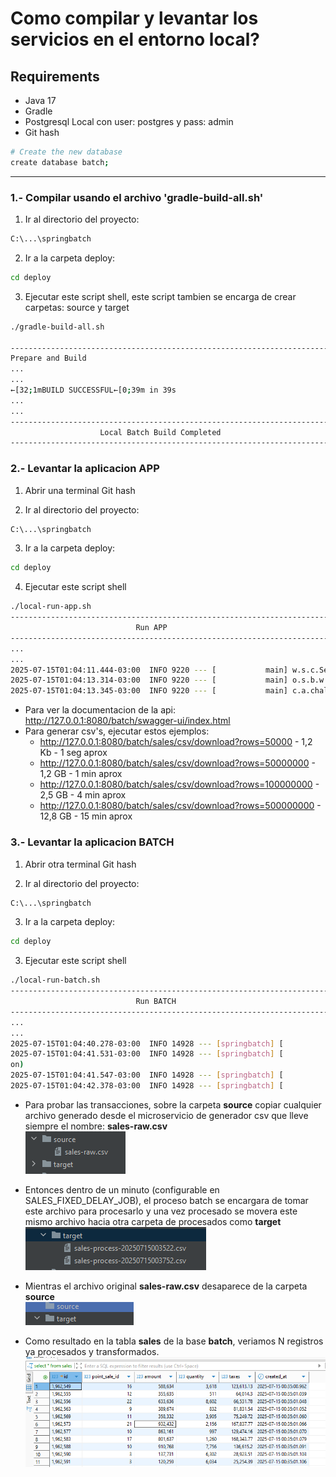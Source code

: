 # Como compilar y levantar los servicios en el entorno local?

## Requirements
- Java 17
- Gradle
- Postgresql Local con user: postgres y pass: admin
- Git hash
```bash
# Create the new database
create database batch;
```
---

### 1.- Compilar usando el archivo 'gradle-build-all.sh'

1) Ir al directorio del proyecto:
```bash
C:\...\springbatch
```

2) Ir a la carpeta deploy:
```bash
cd deploy
```

3) Ejecutar este script shell, este script tambien se encarga de crear carpetas: source y target
```bash
./gradle-build-all.sh 

-----------------------------------------------------------------------
Prepare and Build
...
...
←[32;1mBUILD SUCCESSFUL←[0;39m in 39s
...
...
-----------------------------------------------------------------------
                    Local Batch Build Completed
-----------------------------------------------------------------------
```

### 2.- Levantar la aplicacion APP
1) Abrir una terminal Git hash
   
2) Ir al directorio del proyecto:
```bash
C:\...\springbatch
```

3) Ir a la carpeta deploy:
```bash
cd deploy
```

4) Ejecutar este script shell
```bash
./local-run-app.sh 
-----------------------------------------------------------------------
                            Run APP
-----------------------------------------------------------------------
...
...
2025-07-15T01:04:11.444-03:00  INFO 9220 --- [           main] w.s.c.ServletWebServerApplicationContext : Root WebApplicationContext: initialization completed in 3679 ms
2025-07-15T01:04:13.314-03:00  INFO 9220 --- [           main] o.s.b.w.embedded.tomcat.TomcatWebServer  : Tomcat started on port 8080 (http) with context path '/batch'
2025-07-15T01:04:13.345-03:00  INFO 9220 --- [           main] c.a.challenge.app.AppApplication         : Started AppApplication in 6.974 seconds (process running for 8.175)
```

- Para ver la documentacion de la api: http://127.0.0.1:8080/batch/swagger-ui/index.html
- Para generar csv's, ejecutar estos ejemplos:   
  - http://127.0.0.1:8080/batch/sales/csv/download?rows=50000 - 1,2 Kb - 1 seg aprox
  - http://127.0.0.1:8080/batch/sales/csv/download?rows=50000000 - 1,2 GB - 1 min aprox
  - http://127.0.0.1:8080/batch/sales/csv/download?rows=100000000 - 2,5 GB - 4 min aprox
  - http://127.0.0.1:8080/batch/sales/csv/download?rows=500000000 - 12,8 GB - 15 min aprox

### 3.- Levantar la aplicacion BATCH
1) Abrir otra terminal Git hash
   
2) Ir al directorio del proyecto:
```bash
C:\...\springbatch
```

3) Ir a la carpeta deploy:
```bash
cd deploy
```

3) Ejecutar este script shell
```bash
./local-run-batch.sh 
-----------------------------------------------------------------------
                            Run BATCH
-----------------------------------------------------------------------
...
...
2025-07-15T01:04:40.278-03:00  INFO 14928 --- [springbatch] [           main] o.s.o.j.p.SpringPersistenceUnitInfo      : No LoadTimeWeaver setup: ignoring JPA class transformer
2025-07-15T01:04:41.531-03:00  INFO 14928 --- [springbatch] [           main] o.h.e.t.j.p.i.JtaPlatformInitiator       : HHH000489: No JTA platform available (set 'hibernate.transaction.jta.platform' to enable JTA platform integrati
on)
2025-07-15T01:04:41.547-03:00  INFO 14928 --- [springbatch] [           main] j.LocalContainerEntityManagerFactoryBean : Initialized JPA EntityManagerFactory for persistence unit 'dataBatch'
2025-07-15T01:04:42.378-03:00  INFO 14928 --- [springbatch] [           main] c.a.challenge.app.BatchApplication       : Started BatchApplication in 8.251 seconds (process running for 9.194)
```

- Para probar las transacciones, sobre la carpeta **source** copiar cualquier archivo generado desde el microservicio de generador csv que lleve siempre el nombre: **sales-raw.csv**<br>
![img.png](images/folder_source.png)


- Entonces dentro de un minuto (configurable en SALES_FIXED_DELAY_JOB), el proceso batch se encargara de tomar este archivo para procesarlo y 
una vez procesado se movera este mismo archivo hacia otra carpeta de procesados como **target**<br>
![img.png](images/folder_target.png)


- Mientras el archivo original **sales-raw.csv** desaparece de la carpeta **source**<br>
![img.png](images/folder_source_empty.png)


- Como resultado en la tabla **sales** de la base **batch**, veriamos N registros ya procesados y transformados.<br> 
![img.png](images/postgresql.png)
  